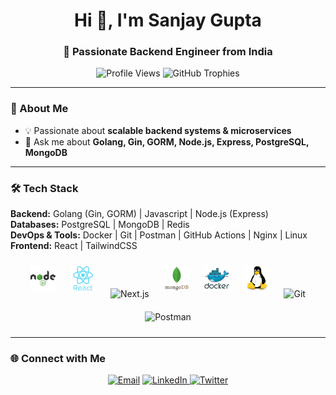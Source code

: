 <h1 align="center">Hi 👋, I'm Sanjay Gupta</h1>
<h3 align="center">🚀 Passionate Backend Engineer from India</h3>

<p align="center">
  <img src="https://komarev.com/ghpvc/?username=sanjaygupta972004&label=Profile%20views&color=0e75b6&style=flat" alt="Profile Views" />
  <img src="https://github-profile-trophy.vercel.app/?username=sanjaygupta972004&theme=gruvbox&row=1&no-frame=true&no-bg=true" alt="GitHub Trophies" />
</p>

---

### 🌟 About Me  
- 💡 Passionate about **scalable backend systems & microservices**  
- 💬 Ask me about **Golang, Gin, GORM, Node.js, Express, PostgreSQL, MongoDB**  

---

### 🛠️ Tech Stack  

**Backend:**  Golang (Gin, GORM) |  Javascript |  Node.js (Express)    
**Databases:**  PostgreSQL |  MongoDB |  Redis  
**DevOps & Tools:**  Docker |  Git |  Postman |  GitHub Actions |  Nginx |  Linux  
**Frontend:** React | TailwindCSS

<p align="center"
  <img src="https://raw.githubusercontent.com/devicons/devicon/master/icons/go/go-original.svg" alt="Golang" width="40" height="40" style="margin: 10px;" />
  <img src="https://raw.githubusercontent.com/devicons/devicon/master/icons/nodejs/nodejs-original-wordmark.svg" alt="Node.js" width="40" height="40" style="margin: 10px;" />
  <img src="https://raw.githubusercontent.com/devicons/devicon/master/icons/react/react-original-wordmark.svg" alt="React.js" width="40" height="40" style="margin: 10px;" />
  <img src="https://cdn.worldvectorlogo.com/logos/nextjs-2.svg" alt="Next.js" width="40" height="40" style="margin: 10px;" />
  <img src="https://raw.githubusercontent.com/devicons/devicon/master/icons/mongodb/mongodb-original-wordmark.svg" alt="MongoDB" width="40" height="40" style="margin: 10px;" />
  <img src="https://raw.githubusercontent.com/devicons/devicon/master/icons/docker/docker-original-wordmark.svg" alt="Docker" width="40" height="40" style="margin: 10px;" />
  <img src="https://raw.githubusercontent.com/devicons/devicon/master/icons/linux/linux-original.svg" alt="Linux" width="40" height="40" style="margin: 10px;" />
  <img src="https://www.vectorlogo.zone/logos/git-scm/git-scm-icon.svg" alt="Git" width="40" height="40" style="margin: 10px;" />
  <img src="https://www.vectorlogo.zone/logos/getpostman/getpostman-icon.svg" alt="Postman" width="40" height="40" style="margin: 10px;" />
</p>

---

### 🌐 Connect with Me  
<p align="center">
  <a href="mailto:sanjaygupta07054@gmail.com"><img src="https://img.icons8.com/color/48/000000/gmail-new.png" alt="Email" width="40" height="40" /></a>
  <a href="https://www.linkedin.com/in/sanjay-gupta-687552261/" target="_blank">
    <img src="https://img.icons8.com/color/48/000000/linkedin.png" alt="LinkedIn" width="40" height="40" />
  </a>
  <a href="https://x.com/Dev_Sanjay2004" target="_blank">
    <img src="https://img.icons8.com/color/48/000000/twitter-squared.png" alt="Twitter" width="40" height="40" />
  </a>
</p>

